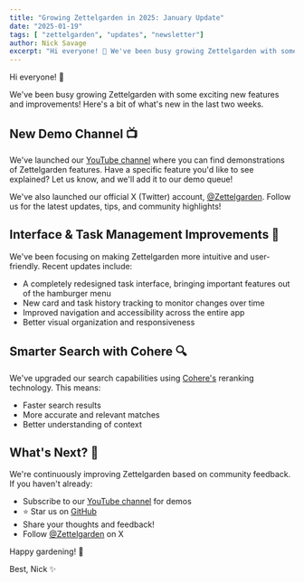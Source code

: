 ```yaml
---
title: "Growing Zettelgarden in 2025: January Update"
date: "2025-01-19"
tags: [ "zettelgarden", "updates", "newsletter"]
author: Nick Savage
excerpt: "Hi everyone! 👋 We've been busy growing Zettelgarden with some exciting new features and improvements! Here's a bit of what's new in the last two weeks."
---
```


Hi everyone! 👋

We've been busy growing Zettelgarden with some exciting new features and improvements! Here's a bit of what's new in the last two weeks.

## New Demo Channel 📺
We've launched our [YouTube channel](https://www.youtube.com/@zettelgarden) where you can find demonstrations of Zettelgarden features. Have a specific feature you'd like to see explained? Let us know, and we'll add it to our demo queue!

We've also launched our official X (Twitter) account, [@Zettelgarden](https://x.com/zettelgarden). Follow us for the latest updates, tips, and community highlights!

## Interface & Task Management Improvements 💅
We've been focusing on making Zettelgarden more intuitive and user-friendly. Recent updates include:

- A completely redesigned task interface, bringing important features out of the hamburger menu
- New card and task history tracking to monitor changes over time
- Improved navigation and accessibility across the entire app
- Better visual organization and responsiveness

## Smarter Search with Cohere 🔍
We've upgraded our search capabilities using [Cohere's](https://cohere.com/) reranking technology. This means:

- Faster search results
- More accurate and relevant matches
- Better understanding of context

## What's Next? 🚀
We're continuously improving Zettelgarden based on community feedback. If you haven't already:

- Subscribe to our [YouTube channel](https://www.youtube.com/@zettelgarden) for demos
- ⭐ Star us on [GitHub](https://github.com/NickSavage/Zettelgarden)
- Share your thoughts and feedback!
- Follow [@Zettelgarden](https://x.com/zettelgarden) on X

Happy gardening! 🌳

Best,
Nick ✨


